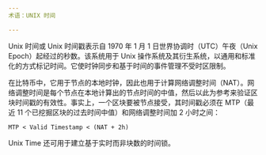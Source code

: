 ```yaml
---
术语：UNIX 时间

---
```

Unix 时间或 Unix 时间戳表示自 1970 年 1 月 1 日世界协调时（UTC）午夜（Unix Epoch）起经过的秒数。该系统用于 Unix 操作系统及其衍生系统，以通用和标准化的方式标记时间。它使时钟同步和基于时间的事件管理不受时区限制。

在比特币中，它用于节点的本地时钟，因此也用于计算网络调整时间（NAT）。网络调整时间是每个节点在本地计算出的节点时间的中值，然后以此为参考来验证区块时间戳的有效性。事实上，一个区块要被节点接受，其时间戳必须在 MTP（最近 11 个已挖掘区块的过去时间中值）和网络调整时间加 2 小时之间：

```text
MTP < Valid Timestamp < (NAT + 2h)
```

Unix Time 还可用于建立基于实时而非块数的时间锁。